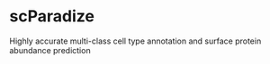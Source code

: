 # scParadize
Highly accurate multi-class cell type annotation and surface protein abundance prediction
